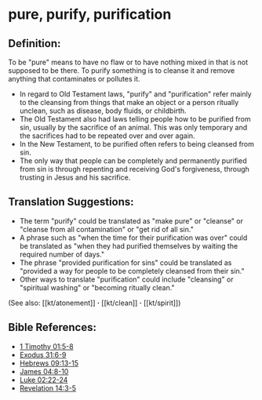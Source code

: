 # pure, purify, purification #

## Definition: ##

To be "pure" means to have no flaw or to have nothing mixed in that is not supposed to be there. To purify something is to cleanse it and remove anything that contaminates or pollutes it.

* In regard to Old Testament laws, "purify" and "purification" refer mainly to the cleansing from things that make an object or a person ritually unclean, such as disease, body fluids, or childbirth.
* The Old Testament also had laws telling people how to be purified from sin, usually by the sacrifice of an animal. This was only temporary and the sacrifices had to be repeated over and over again.
* In the New Testament, to be purified often refers to being cleansed from sin.
* The only way that people can be completely and permanently purified from sin is through repenting and receiving God's forgiveness, through trusting in Jesus and his sacrifice.

## Translation Suggestions: ##

* The term "purify" could be translated as "make pure" or "cleanse" or "cleanse from all contamination" or "get rid of all sin."
* A phrase such as "when the time for their purification was over" could be translated as "when they had purified themselves by waiting the required number of days."
* The phrase "provided purification for sins" could be translated as "provided a way for people to be completely cleansed from their sin."
* Other ways to translate "purification" could include "cleansing" or "spiritual washing" or "becoming ritually clean."

(See also: [[kt/atonement]] **·** [[kt/clean]] **·** [[kt/spirit]])

## Bible References: ##

* [1 Timothy 01:5-8](en/tn/1ti/help/01/05)
* [Exodus 31:6-9](en/tn/exo/help/31/06)
* [Hebrews 09:13-15](en/tn/heb/help/09/13)
* [James 04:8-10](en/tn/jas/help/04/08)
* [Luke 02:22-24](en/tn/luk/help/02/22)
* [Revelation 14:3-5](en/tn/rev/help/14/03)
